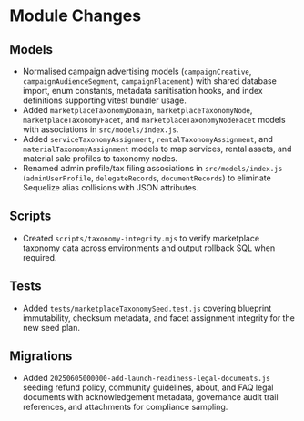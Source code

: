 # Module Changes

## Models
- Normalised campaign advertising models (`campaignCreative`, `campaignAudienceSegment`, `campaignPlacement`) with shared database import, enum constants, metadata sanitisation hooks, and index definitions supporting vitest bundler usage.
- Added `marketplaceTaxonomyDomain`, `marketplaceTaxonomyNode`, `marketplaceTaxonomyFacet`, and `marketplaceTaxonomyNodeFacet` models with associations in `src/models/index.js`.
- Added `serviceTaxonomyAssignment`, `rentalTaxonomyAssignment`, and `materialTaxonomyAssignment` models to map services, rental assets, and material sale profiles to taxonomy nodes.
- Renamed admin profile/tax filing associations in `src/models/index.js` (`adminUserProfile`, `delegateRecords`, `documentRecords`) to eliminate Sequelize alias collisions with JSON attributes.

## Scripts
- Created `scripts/taxonomy-integrity.mjs` to verify marketplace taxonomy data across environments and output rollback SQL when required.

## Tests
- Added `tests/marketplaceTaxonomySeed.test.js` covering blueprint immutability, checksum metadata, and facet assignment integrity for the new seed plan.

## Migrations
- Added `20250605000000-add-launch-readiness-legal-documents.js` seeding refund policy, community guidelines, about, and FAQ legal documents with acknowledgement metadata, governance audit trail references, and attachments for compliance sampling.
